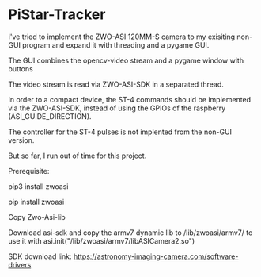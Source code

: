 # PiStar-Tracker

I've tried to implement the ZWO-ASI 120MM-S camera to my exisiting non-GUI program and expand it with threading and a pygame GUI.

The GUI combines the opencv-video stream and a pygame window with buttons

The video stream is read via ZWO-ASI-SDK in a separated thread.

In order to a compact device, the ST-4 commands should be implemented via the ZWO-ASI-SDK, instead of using the GPIOs of the raspberry (ASI_GUIDE_DIRECTION).

The controller for the ST-4 pulses is not implented from the non-GUI version.

But so far, I run out of time for this project.

Prerequisite:

pip3 install zwoasi

pip install zwoasi

Copy Zwo-Asi-lib

Download asi-sdk and copy the armv7 dynamic lib to /lib/zwoasi/armv7/ to use it with asi.init("/lib/zwoasi/armv7/libASICamera2.so")

SDK download link:
https://astronomy-imaging-camera.com/software-drivers
